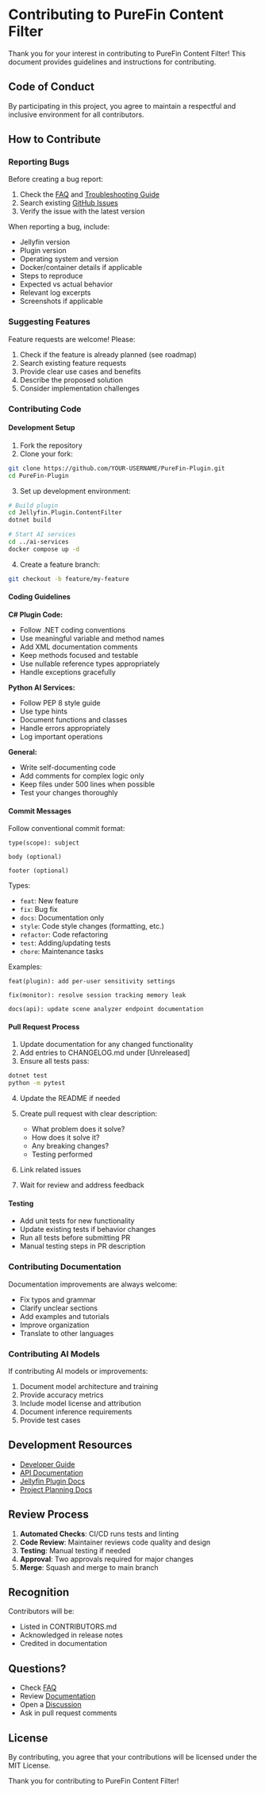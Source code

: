 # Contributing to PureFin Content Filter

Thank you for your interest in contributing to PureFin Content Filter! This document provides guidelines and instructions for contributing.

## Code of Conduct

By participating in this project, you agree to maintain a respectful and inclusive environment for all contributors.

## How to Contribute

### Reporting Bugs

Before creating a bug report:
1. Check the [FAQ](docs/faq.md) and [Troubleshooting Guide](docs/troubleshooting.md)
2. Search existing [GitHub Issues](https://github.com/BarbellDwarf/PureFin-Plugin/issues)
3. Verify the issue with the latest version

When reporting a bug, include:
- Jellyfin version
- Plugin version
- Operating system and version
- Docker/container details if applicable
- Steps to reproduce
- Expected vs actual behavior
- Relevant log excerpts
- Screenshots if applicable

### Suggesting Features

Feature requests are welcome! Please:
1. Check if the feature is already planned (see roadmap)
2. Search existing feature requests
3. Provide clear use cases and benefits
4. Describe the proposed solution
5. Consider implementation challenges

### Contributing Code

#### Development Setup

1. Fork the repository
2. Clone your fork:
```bash
git clone https://github.com/YOUR-USERNAME/PureFin-Plugin.git
cd PureFin-Plugin
```

3. Set up development environment:
```bash
# Build plugin
cd Jellyfin.Plugin.ContentFilter
dotnet build

# Start AI services
cd ../ai-services
docker compose up -d
```

4. Create a feature branch:
```bash
git checkout -b feature/my-feature
```

#### Coding Guidelines

**C# Plugin Code:**
- Follow .NET coding conventions
- Use meaningful variable and method names
- Add XML documentation comments
- Keep methods focused and testable
- Use nullable reference types appropriately
- Handle exceptions gracefully

**Python AI Services:**
- Follow PEP 8 style guide
- Use type hints
- Document functions and classes
- Handle errors appropriately
- Log important operations

**General:**
- Write self-documenting code
- Add comments for complex logic only
- Keep files under 500 lines when possible
- Test your changes thoroughly

#### Commit Messages

Follow conventional commit format:
```
type(scope): subject

body (optional)

footer (optional)
```

Types:
- `feat`: New feature
- `fix`: Bug fix
- `docs`: Documentation only
- `style`: Code style changes (formatting, etc.)
- `refactor`: Code refactoring
- `test`: Adding/updating tests
- `chore`: Maintenance tasks

Examples:
```
feat(plugin): add per-user sensitivity settings

fix(monitor): resolve session tracking memory leak

docs(api): update scene analyzer endpoint documentation
```

#### Pull Request Process

1. Update documentation for any changed functionality
2. Add entries to CHANGELOG.md under [Unreleased]
3. Ensure all tests pass:
```bash
dotnet test
python -m pytest
```

4. Update the README if needed
5. Create pull request with clear description:
   - What problem does it solve?
   - How does it solve it?
   - Any breaking changes?
   - Testing performed

6. Link related issues
7. Wait for review and address feedback

#### Testing

- Add unit tests for new functionality
- Update existing tests if behavior changes
- Run all tests before submitting PR
- Manual testing steps in PR description

### Contributing Documentation

Documentation improvements are always welcome:
- Fix typos and grammar
- Clarify unclear sections
- Add examples and tutorials
- Improve organization
- Translate to other languages

### Contributing AI Models

If contributing AI models or improvements:
1. Document model architecture and training
2. Provide accuracy metrics
3. Include model license and attribution
4. Document inference requirements
5. Provide test cases

## Development Resources

- [Developer Guide](docs/developer-guide.md)
- [API Documentation](docs/api/)
- [Jellyfin Plugin Docs](https://jellyfin.org/docs/general/server/plugins/)
- [Project Planning Docs](copilot-prompts/)

## Review Process

1. **Automated Checks**: CI/CD runs tests and linting
2. **Code Review**: Maintainer reviews code quality and design
3. **Testing**: Manual testing if needed
4. **Approval**: Two approvals required for major changes
5. **Merge**: Squash and merge to main branch

## Recognition

Contributors will be:
- Listed in CONTRIBUTORS.md
- Acknowledged in release notes
- Credited in documentation

## Questions?

- Check [FAQ](docs/faq.md)
- Review [Documentation](docs/)
- Open a [Discussion](https://github.com/BarbellDwarf/PureFin-Plugin/discussions)
- Ask in pull request comments

## License

By contributing, you agree that your contributions will be licensed under the MIT License.

Thank you for contributing to PureFin Content Filter!
